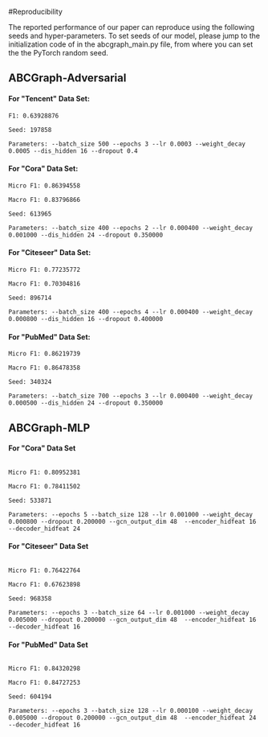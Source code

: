 #Reproducibility


The reported performance of our paper can reproduce using the following seeds and hyper-parameters.
To set seeds of our model, please jump to the initialization code of in the abcgraph_main.py file, from where you can set the the PyTorch random seed. 

## ABCGraph-Adversarial
#### For "Tencent" Data Set:
~~~
F1: 0.63928876

Seed: 197858

Parameters: --batch_size 500 --epochs 3 --lr 0.0003 --weight_decay 0.0005 --dis_hidden 16 --dropout 0.4
~~~

#### For "Cora" Data Set:

~~~
Micro F1: 0.86394558

Macro F1: 0.83796866

Seed: 613965

Parameters: --batch_size 400 --epochs 2 --lr 0.000400 --weight_decay 0.001000 --dis_hidden 24 --dropout 0.350000
~~~

#### For "Citeseer" Data Set:

~~~
Micro F1: 0.77235772

Macro F1: 0.70304816

Seed: 896714

Parameters: --batch_size 400 --epochs 4 --lr 0.000400 --weight_decay 0.000800 --dis_hidden 16 --dropout 0.400000
~~~


#### For "PubMed" Data Set:
~~~
Micro F1: 0.86219739

Macro F1: 0.86478358

Seed: 340324

Parameters: --batch_size 700 --epochs 3 --lr 0.000400 --weight_decay 0.000500 --dis_hidden 24 --dropout 0.350000
~~~

## ABCGraph-MLP

#### For "Cora" Data Set
~~~

Micro F1: 0.80952381

Macro F1: 0.78411502

Seed: 533871

Parameters: --epochs 5 --batch_size 128 --lr 0.001000 --weight_decay 0.000800 --dropout 0.200000 --gcn_output_dim 48  --encoder_hidfeat 16 --decoder_hidfeat 24

~~~

#### For "Citeseer" Data Set
~~~

Micro F1: 0.76422764

Macro F1: 0.67623898

Seed: 968358

Parameters: --epochs 3 --batch_size 64 --lr 0.001000 --weight_decay 0.005000 --dropout 0.200000 --gcn_output_dim 48  --encoder_hidfeat 16 --decoder_hidfeat 16
~~~

#### For "PubMed" Data Set
~~~

Micro F1: 0.84320298

Macro F1: 0.84727253

Seed: 604194

Parameters: --epochs 3 --batch_size 128 --lr 0.000100 --weight_decay 0.005000 --dropout 0.200000 --gcn_output_dim 48  --encoder_hidfeat 24 --decoder_hidfeat 16
~~~
